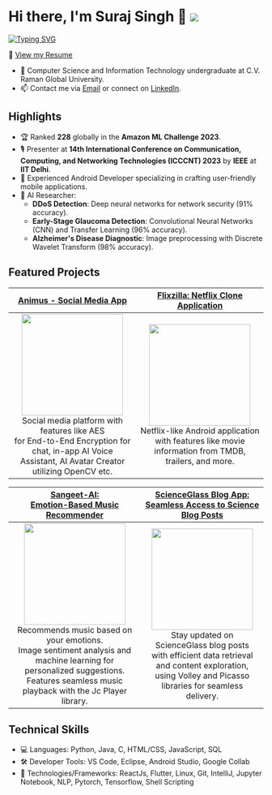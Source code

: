 # Hi there, I'm Suraj Singh 👋 [![](https://visitcount.itsvg.in/api?id=s0oraj&icon=0&color=0)](https://visitcount.itsvg.in)


[![Typing SVG](https://readme-typing-svg.demolab.com?font=Fira+Code&pause=1000&random=false&width=435&lines=BTech+CSE-Student+%7C+ML+%26++Android+Dev;IIT+DELHI%3A+IEEE+ICCCNT+2023+Conf;Amazon+ML+Challenge%3A+228+Global+Rank;AI+Researcher%3A+DDoS%2C+Glaucoma+Etc)](https://git.io/typing-svg)

📄 [View my Resume](https://drive.google.com/file/d/1u28HdWNyTgMwzNrqh5uo5cdDjd4x7Oi_/view?usp=sharing)
- 🔭 Computer Science and Information Technology undergraduate at C.V. Raman Global University.
- 📫 Contact me via [Email](mailto:hotmailsuraj@gmail.com) or connect on [LinkedIn](https://www.linkedin.com/in/s0oraj).

## Highlights
- 🏆 Ranked **228** globally in the **Amazon ML Challenge 2023**.
- 🎙 Presenter at **14th International Conference on Communication, Computing, and Networking Technologies (ICCCNT) 2023** by **IEEE** at **IIT Delhi**.
- 📱 Experienced Android Developer specializing in crafting user-friendly mobile applications.
- 🧠 AI Researcher:
    - **DDoS Detection**: Deep neural networks for network security (91% accuracy).
    - **Early-Stage Glaucoma Detection**: Convolutional Neural Networks (CNN) and Transfer Learning (96% accuracy).
    - **Alzheimer's Disease Diagnostic**: Image preprocessing with Discrete Wavelet Transform (98% accuracy).

## Featured Projects

| [**Animus - Social Media App**](https://github.com/s0oraj/animus) | [**Flixzilla: Netflix Clone Application**](https://github.com/s0oraj/flixzilla) |
|:-------------------------:|:-------------------------:|
| <img src="https://user-images.githubusercontent.com/42529024/198926752-693c765d-e8a0-4322-8a05-bb8b274cc602.png" height="200"><br> Social media platform with features like AES<br> for End-to-End Encryption for chat, in-app AI Voice Assistant, AI Avatar Creator utilizing OpenCV etc. | <img src="https://user-images.githubusercontent.com/42529024/202111939-22cf25c9-f4e4-421c-a9a7-de663d440094.png" height="200"> <br> Netflix-like Android application with features like movie information from TMDB, trailers, and more. |

| [**Sangeet-AI:<br> Emotion-Based Music Recommender**](https://github.com/s0oraj/SangeetAI) | [**ScienceGlass Blog App:<br> Seamless Access to Science Blog Posts**](https://github.com/s0oraj/ScienceGlass) |
|:-------------------------:|:-------------------------:|
| <img src="https://user-images.githubusercontent.com/42529024/202877049-ac02656d-5ae2-46b8-9442-77fda36c5393.png" height="200"><br> Recommends music based on your emotions.<br> Image sentiment analysis and machine learning for personalized suggestions. <br> Features seamless music playback with the Jc Player library. | <img src="https://github.com/s0oraj/s0oraj/assets/42529024/3366de40-6387-4a4f-9639-de6ed6bdc48b" height="200"> <br>Stay updated on ScienceGlass blog posts <br> with efficient data retrieval and content exploration,<br> using Volley and Picasso libraries for seamless delivery.


## Technical Skills
- 💻 Languages: Python, Java, C, HTML/CSS, JavaScript, SQL
- 🛠️ Developer Tools: VS Code, Eclipse, Android Studio, Google Collab
- 🚀 Technologies/Frameworks: ReactJs, Flutter, Linux, Git, IntelliJ, Jupyter Notebook, NLP, Pytorch, Tensorflow, Shell Scripting
